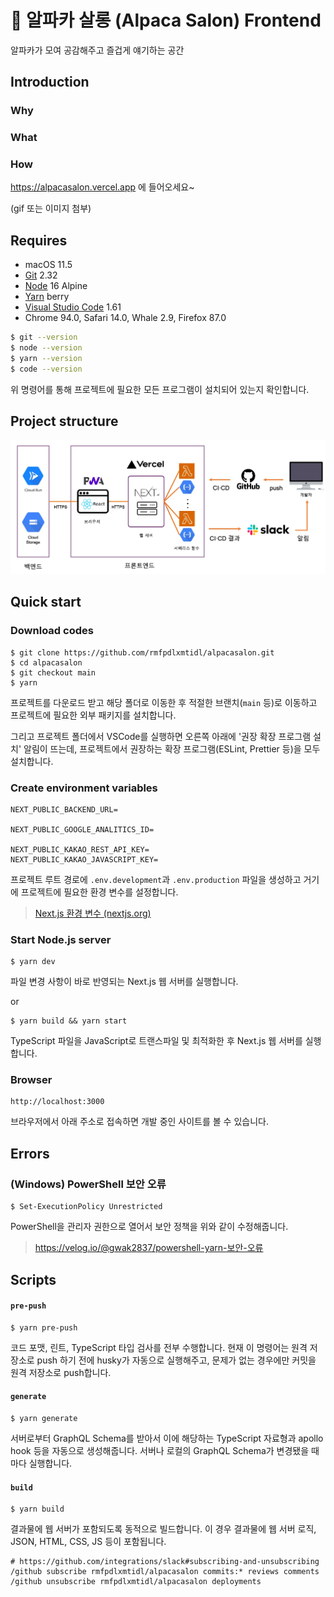 # 🦙 알파카 살롱 (Alpaca Salon) Frontend

알파카가 모여 공감해주고 즐겁게 얘기하는 공간

## Introduction

### Why

### What

### How

https://alpacasalon.vercel.app 에 들어오세요~

(gif 또는 이미지 첨부)

## Requires

- macOS 11.5
- [Git](https://git-scm.com/downloads) 2.32
- [Node](https://nodejs.org/ko/download/) 16 Alpine
- [Yarn](https://yarnpkg.com/getting-started/install#about-global-installs) berry
- [Visual Studio Code](https://code.visualstudio.com/Download) 1.61
- Chrome 94.0, Safari 14.0, Whale 2.9, Firefox 87.0

```bash
$ git --version
$ node --version
$ yarn --version
$ code --version
```

위 명령어를 통해 프로젝트에 필요한 모든 프로그램이 설치되어 있는지 확인합니다.

## Project structure

![images/architecture.webp](images/architecture.webp)

## Quick start

### Download codes

```shell
$ git clone https://github.com/rmfpdlxmtidl/alpacasalon.git
$ cd alpacasalon
$ git checkout main
$ yarn
```

프로젝트를 다운로드 받고 해당 폴더로 이동한 후 적절한 브랜치(`main` 등)로 이동하고 프로젝트에 필요한 외부 패키지를 설치합니다.

그리고 프로젝트 폴더에서 VSCode를 실행하면 오른쪽 아래에 '권장 확장 프로그램 설치' 알림이 뜨는데, 프로젝트에서 권장하는 확장 프로그램(ESLint, Prettier 등)을 모두 설치합니다.

### Create environment variables

```
NEXT_PUBLIC_BACKEND_URL=

NEXT_PUBLIC_GOOGLE_ANALITICS_ID=

NEXT_PUBLIC_KAKAO_REST_API_KEY=
NEXT_PUBLIC_KAKAO_JAVASCRIPT_KEY=
```

프로젝트 루트 경로에 `.env.development`과 `.env.production` 파일을 생성하고 거기에 프로젝트에 필요한 환경 변수를 설정합니다.

> [Next.js 환경 변수 (nextjs.org)](https://nextjs.org/docs/basic-features/environment-variables)

### Start Node.js server

```shell
$ yarn dev
```

파일 변경 사항이 바로 반영되는 Next.js 웹 서버를 실행합니다.

or

```shell
$ yarn build && yarn start
```

TypeScript 파일을 JavaScript로 트랜스파일 및 최적화한 후 Next.js 웹 서버를 실행합니다.

### Browser

```
http://localhost:3000
```

브라우저에서 아래 주소로 접속하면 개발 중인 사이트를 볼 수 있습니다.

## Errors

### (Windows) PowerShell 보안 오류

```shell
$ Set-ExecutionPolicy Unrestricted
```

PowerShell을 관리자 권한으로 열어서 보안 정책을 위와 같이 수정해줍니다.

> https://velog.io/@gwak2837/powershell-yarn-보안-오류

## Scripts

#### `pre-push`

```shell
$ yarn pre-push
```

코드 포맷, 린트, TypeScript 타입 검사를 전부 수행합니다. 현재 이 명령어는 원격 저장소로 push 하기 전에 husky가 자동으로 실행해주고, 문제가 없는 경우에만 커밋을 원격 저장소로 push합니다.

#### `generate`

```shell
$ yarn generate
```

서버로부터 GraphQL Schema를 받아서 이에 해당하는 TypeScript 자료형과 apollo hook 등을 자동으로 생성해줍니다. 서버나 로컬의 GraphQL Schema가 변경됐을 때마다 실행합니다.

#### `build`

```shell
$ yarn build
```

결과물에 웹 서버가 포함되도록 동적으로 빌드합니다. 이 경우 결과물에 웹 서버 로직, JSON, HTML, CSS, JS 등이 포함됩니다.

```
# https://github.com/integrations/slack#subscribing-and-unsubscribing
/github subscribe rmfpdlxmtidl/alpacasalon commits:* reviews comments
/github unsubscribe rmfpdlxmtidl/alpacasalon deployments
```
